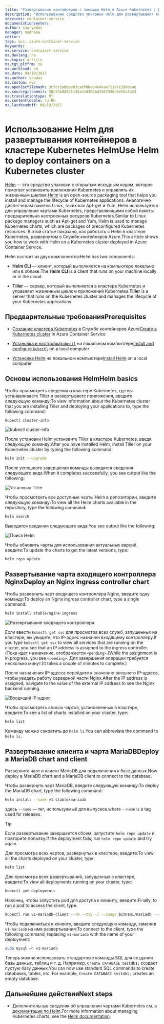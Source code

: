 ```yaml
---
title: "Развертывание контейнеров с помощью Helm в Azure Kubernetes | Документы Майкрософт"
description: "Использование средства упаковки Helm для развертывания контейнеров в кластере Kubernetes в Службе контейнеров Azure"
services: container-service
documentationcenter: 
author: sauryadas
manager: madhana
editor: 
tags: acs, azure-container-service
keywords: 
ms.service: container-service
ms.devlang: na
ms.topic: article
ms.tgt_pltfrm: na
ms.workload: na
ms.date: 04/10/2017
ms.author: saudas
ms.custom: mvc
ms.openlocfilehash: 3cfcc5abbee03ca8fbbec4e4eae711e7c2d9deae
ms.sourcegitcommit: 50e23e8d3b1148ae2d36dad3167936b4e52c8a23
ms.translationtype: MT
ms.contentlocale: ru-RU
ms.lasthandoff: 08/18/2017
---
```

# <a name="use-helm-to-deploy-containers-on-a-kubernetes-cluster"></a><span data-ttu-id="b8114-103">Использование Helm для развертывания контейнеров в кластере Kubernetes Helm</span><span class="sxs-lookup"><span data-stu-id="b8114-103">Use Helm to deploy containers on a Kubernetes cluster</span></span> 

<span data-ttu-id="b8114-104">[Helm](https://github.com/kubernetes/helm/) — это средство упаковки с открытым исходным кодом, которое помогает установить приложения Kubernetes и управлять их жизненным циклом.</span><span class="sxs-lookup"><span data-stu-id="b8114-104">[Helm](https://github.com/kubernetes/helm/) is an open-source packaging tool that helps you install and manage the lifecycle of Kubernetes applications.</span></span> <span data-ttu-id="b8114-105">Аналогично диспетчерам пакетов Linux, таких как Apt-get и Yum, Helm используется для управления чартами Kubernetes, представляющими собой пакеты предварительно настроенных ресурсов Kubernetes.</span><span class="sxs-lookup"><span data-stu-id="b8114-105">Similar to Linux package managers such as Apt-get and Yum, Helm is used to manage Kubernetes charts, which are packages of preconfigured Kubernetes resources.</span></span> <span data-ttu-id="b8114-106">В этой статье показано, как работать с Helm в кластере Kubernetes, развернутом в Службе контейнеров Azure.</span><span class="sxs-lookup"><span data-stu-id="b8114-106">This article shows you how to work with Helm on a Kubernetes cluster deployed in Azure Container Service.</span></span>

<span data-ttu-id="b8114-107">Helm состоит из двух компонентов:</span><span class="sxs-lookup"><span data-stu-id="b8114-107">Helm has two components:</span></span> 
* <span data-ttu-id="b8114-108">**Helm CLI** — клиент, который выполняется на компьютере локально или в облаке.</span><span class="sxs-lookup"><span data-stu-id="b8114-108">The **Helm CLI** is a client that runs on your machine locally or in the cloud</span></span>  

* <span data-ttu-id="b8114-109">**Tiller** — сервер, который выполняется в кластере Kubernetes и управляет жизненным циклом приложений Kubernetes.</span><span class="sxs-lookup"><span data-stu-id="b8114-109">**Tiller** is a server that runs on the Kubernetes cluster and manages the lifecycle of your Kubernetes applications</span></span> 
 
## <a name="prerequisites"></a><span data-ttu-id="b8114-110">Предварительные требования</span><span class="sxs-lookup"><span data-stu-id="b8114-110">Prerequisites</span></span>

* <span data-ttu-id="b8114-111">[Создание кластера Kubernetes](container-service-kubernetes-walkthrough.md) в Службе контейнеров Azure</span><span class="sxs-lookup"><span data-stu-id="b8114-111">[Create a Kubernetes cluster](container-service-kubernetes-walkthrough.md) in Azure Container Service</span></span>

* <span data-ttu-id="b8114-112">[Установка и настройка`kubectl`](../container-service-connect.md) на локальном компьютере</span><span class="sxs-lookup"><span data-stu-id="b8114-112">[Install and configure `kubectl`](../container-service-connect.md) on a local computer</span></span>

* <span data-ttu-id="b8114-113">[Установка Helm](https://github.com/kubernetes/helm/blob/master/docs/install.md) на локальном компьютере</span><span class="sxs-lookup"><span data-stu-id="b8114-113">[Install Helm](https://github.com/kubernetes/helm/blob/master/docs/install.md) on a local computer</span></span>

## <a name="helm-basics"></a><span data-ttu-id="b8114-114">Основы использования Helm</span><span class="sxs-lookup"><span data-stu-id="b8114-114">Helm basics</span></span> 

<span data-ttu-id="b8114-115">Чтобы просмотреть сведения о кластере Kubernetes, где вы устанавливаете Tiller и развертываете приложения, введите следующую команду:</span><span class="sxs-lookup"><span data-stu-id="b8114-115">To view information about the Kubernetes cluster that you are installing Tiller and deploying your applications to, type the following command:</span></span>

```bash
kubectl cluster-info 
```
![kubectl cluster-info](./media/container-service-kubernetes-helm/clusterinfo.png)
 
<span data-ttu-id="b8114-117">После установки Helm установите Tiller в кластере Kubernetes, введя следующую команду:</span><span class="sxs-lookup"><span data-stu-id="b8114-117">After you have installed Helm, install Tiller on your Kubernetes cluster by typing the following command:</span></span>

```bash
helm init --upgrade
```
<span data-ttu-id="b8114-118">После успешного завершения команды выводятся сведения следующего вида:</span><span class="sxs-lookup"><span data-stu-id="b8114-118">When it completes successfully, you see output like the following:</span></span>

![Установка Tiller](./media/container-service-kubernetes-helm/tiller-install.png)
 
 
 
 
<span data-ttu-id="b8114-120">Чтобы просмотреть все доступные чарты Helm в репозитории, введите следующую команду:</span><span class="sxs-lookup"><span data-stu-id="b8114-120">To view all the Helm charts available in the repository, type the following command:</span></span>

```bash 
helm search 
```

<span data-ttu-id="b8114-121">Выводятся сведения следующего вида:</span><span class="sxs-lookup"><span data-stu-id="b8114-121">You see output like the following:</span></span>

![Поиск Helm](./media/container-service-kubernetes-helm/helm-search.png)
 
<span data-ttu-id="b8114-123">Чтобы обновить чарты для использования актуальных версий, введите:</span><span class="sxs-lookup"><span data-stu-id="b8114-123">To update the charts to get the latest versions, type:</span></span>

```bash 
helm repo update 
```
## <a name="deploy-an-nginx-ingress-controller-chart"></a><span data-ttu-id="b8114-124">Развертывание чарта входящего контроллера Nginx</span><span class="sxs-lookup"><span data-stu-id="b8114-124">Deploy an Nginx ingress controller chart</span></span> 
 
<span data-ttu-id="b8114-125">Чтобы развернуть чарт входящего контроллера Nginx, введите одну команду:</span><span class="sxs-lookup"><span data-stu-id="b8114-125">To deploy an Nginx ingress controller chart, type a single command:</span></span>

```bash
helm install stable/nginx-ingress 
```
![Развертывание входящего контроллера](./media/container-service-kubernetes-helm/nginx-ingress.png)

<span data-ttu-id="b8114-127">Если ввести `kubectl get svc` для просмотра всех служб, запущенных на кластере, вы увидите, что IP-адрес назначен входящему контроллеру.</span><span class="sxs-lookup"><span data-stu-id="b8114-127">If you type `kubectl get svc` to view all services that are running on the cluster, you see that an IP address is assigned to the ingress controller.</span></span> <span data-ttu-id="b8114-128">(Пока идет назначение, отображается `<pending>`.</span><span class="sxs-lookup"><span data-stu-id="b8114-128">(While the assignment is in progress, you see `<pending>`.</span></span> <span data-ttu-id="b8114-129">Для завершения операции требуется несколько минут.)</span><span class="sxs-lookup"><span data-stu-id="b8114-129">It takes a couple of minutes to complete.)</span></span> 

<span data-ttu-id="b8114-130">После назначения IP-адреса перейдите к значению внешнего IP-адреса, чтобы увидеть работу серверной части Nginx.</span><span class="sxs-lookup"><span data-stu-id="b8114-130">After the IP address is assigned, navigate to the value of the external IP address to see the Nginx backend running.</span></span> 
 
![Входящий IP-адрес](./media/container-service-kubernetes-helm/ingress-ip-address.png)


<span data-ttu-id="b8114-132">Чтобы просмотреть список чартов, установленных в кластере, введите:</span><span class="sxs-lookup"><span data-stu-id="b8114-132">To see a list of charts installed on your cluster, type:</span></span>

```bash
helm list 
```

<span data-ttu-id="b8114-133">Команду можно сократить до `helm ls`.</span><span class="sxs-lookup"><span data-stu-id="b8114-133">You can abbreviate the command to `helm ls`.</span></span>
 
 
 
 
## <a name="deploy-a-mariadb-chart-and-client"></a><span data-ttu-id="b8114-134">Развертывание клиента и чарта MariaDB</span><span class="sxs-lookup"><span data-stu-id="b8114-134">Deploy a MariaDB chart and client</span></span>

<span data-ttu-id="b8114-135">Разверните чарт и клиент MariaDB для подключения к базе данных.</span><span class="sxs-lookup"><span data-stu-id="b8114-135">Now deploy a MariaDB chart and a MariaDB client to connect to the database.</span></span>

<span data-ttu-id="b8114-136">Чтобы развернуть чарт MariaDB, введите следующую команду:</span><span class="sxs-lookup"><span data-stu-id="b8114-136">To deploy the MariaDB chart, type the following command:</span></span>

```bash
helm install --name v1 stable/mariadb
```

<span data-ttu-id="b8114-137">здесь `--name` — тег, используемый для выпусков.</span><span class="sxs-lookup"><span data-stu-id="b8114-137">where `--name` is a tag used for releases.</span></span>

> [!TIP]
> <span data-ttu-id="b8114-138">Если развертывание завершается сбоем, запустите `helm repo update` и повторите попытку.</span><span class="sxs-lookup"><span data-stu-id="b8114-138">If the deployment fails, run `helm repo update` and try again.</span></span>
>
 
 
<span data-ttu-id="b8114-139">Для просмотра всех чартов, развернутых в кластере, введите:</span><span class="sxs-lookup"><span data-stu-id="b8114-139">To view all the charts deployed on your cluster, type:</span></span>

```bash 
helm list
```
 
<span data-ttu-id="b8114-140">Для просмотра всех развертываний, запущенных в кластере, введите:</span><span class="sxs-lookup"><span data-stu-id="b8114-140">To view all deployments running on your cluster, type:</span></span>

```bash
kubectl get deployments 
``` 
 
 
<span data-ttu-id="b8114-141">Наконец, чтобы запустить pod для доступа к клиенту, введите:</span><span class="sxs-lookup"><span data-stu-id="b8114-141">Finally, to run a pod to access the client, type:</span></span>

```bash
kubectl run v1-mariadb-client --rm --tty -i --image bitnami/mariadb --command -- bash  
``` 
 
 
<span data-ttu-id="b8114-142">Чтобы подключиться к клиенту, введите следующую команду, заменив `v1-mariadb` на имя развертывания:</span><span class="sxs-lookup"><span data-stu-id="b8114-142">To connect to the client, type the following command, replacing `v1-mariadb` with the name of your deployment:</span></span>

```bash
sudo mysql –h v1-mariadb
```
 
 
<span data-ttu-id="b8114-143">Теперь можно использовать стандартные команды SQL для создания базы данных, таблиц и т. д. Например, `Create DATABASE testdb1;` создает пустую базу данных.</span><span class="sxs-lookup"><span data-stu-id="b8114-143">You can now use standard SQL commands to create databases, tables, etc. For example, `Create DATABASE testdb1;` creates an empty database.</span></span> 
 
 
 
## <a name="next-steps"></a><span data-ttu-id="b8114-144">Дальнейшие действия</span><span class="sxs-lookup"><span data-stu-id="b8114-144">Next steps</span></span>

* <span data-ttu-id="b8114-145">Дополнительные сведения об управлении чартами Kubernetes см. в [документации по Helm](https://github.com/kubernetes/helm/blob/master/docs/index.md).</span><span class="sxs-lookup"><span data-stu-id="b8114-145">For more information about managing Kubernetes charts, see the [Helm documentation](https://github.com/kubernetes/helm/blob/master/docs/index.md).</span></span> 


